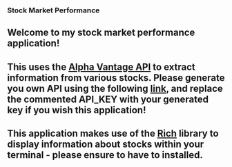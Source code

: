 ### Stock Market Performance

## Welcome to my stock market performance application!
## This uses the [Alpha Vantage API](https://www.alphavantage.co/documentation/) to extract information from various stocks. Please generate you own API using the following [link](https://www.alphavantage.co/support/#api-key), and replace the commented API_KEY with your generated key if you wish this application!

## This application makes use of the [Rich](https://rich.readthedocs.io/en/stable/introduction.html) library to display information about stocks within your terminal - please ensure to have to installed.
